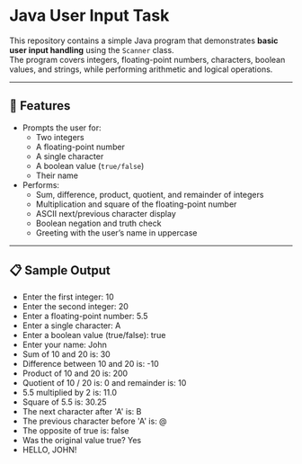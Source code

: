 # Java User Input Task

This repository contains a simple Java program that demonstrates **basic user input handling** using the `Scanner` class.  
The program covers integers, floating-point numbers, characters, boolean values, and strings, while performing arithmetic and logical operations.

---

## 🚀 Features
- Prompts the user for:
  - Two integers
  - A floating-point number
  - A single character
  - A boolean value (`true/false`)
  - Their name
- Performs:
  - Sum, difference, product, quotient, and remainder of integers
  - Multiplication and square of the floating-point number
  - ASCII next/previous character display
  - Boolean negation and truth check
  - Greeting with the user’s name in uppercase

---

## 📋 Sample Output
- Enter the first integer: 10
- Enter the second integer: 20
- Enter a floating-point number: 5.5
- Enter a single character: A
- Enter a boolean value (true/false): true
- Enter your name: John
- Sum of 10 and 20 is: 30
- Difference between 10 and 20 is: -10
- Product of 10 and 20 is: 200
- Quotient of 10 / 20 is: 0 and remainder is: 10
- 5.5 multiplied by 2 is: 11.0
- Square of 5.5 is: 30.25
- The next character after &#39;A&#39; is: B
- The previous character before &#39;A&#39; is: @
- The opposite of true is: false
- Was the original value true? Yes
- HELLO, JOHN!
